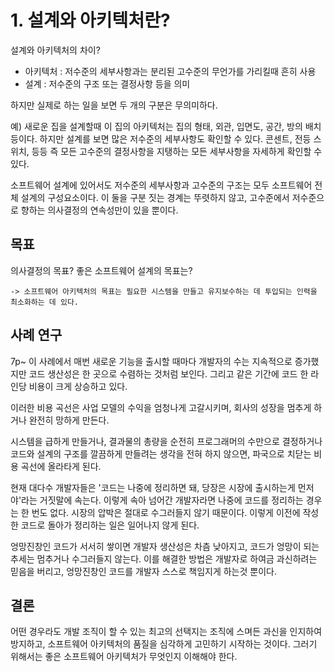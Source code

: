# 1. 설계와 아키텍처란?
설계와 아키텍처의 차이?
* 아키텍처 : 저수준의 세부사항과는 분리된 고수준의 무언가를 가리킬때 흔히 사용
* 설계 : 저수준의 구조 또는 결정사항 등을 의미

하지만 실제로 하는 일을 보면 두 개의 구분은 무의미하다.

예) 새로운 집을 설계할때 이 집의 아키텍처는 집의 형태, 외관, 입면도, 공간, 방의 배치등이다. 하지만 설계를 보면 많은 저수준의 세부사항도 확인할 수 있다. 콘센트, 전등 스위치, 등등 즉 모든 고수준의 결정사항을 지탱하는 모든 세부사항을 자세하게 확인할 수 있다.

소프트웨어 설계에 있어서도 저수준의 세부사항과 고수준의 구조는 모두 소프트웨어 전체 설계의 구성요소이다. 이 둘을 구분 짓는 경계는 뚜렷하지 않고, 고수준에서 저수준으로 향하는 의사결정의 연속성만이 있을 뿐이다.

## 목표
의사결정의 목표? 좋은 소프트웨어 설계의 목표는?

`-> 소프트웨어 아키텍처의 목표는 필요한 시스템을 만들고 유지보수하는 데 투입되는 인력을 최소화하는 데 있다.`

## 사례 연구
7p~ 이 사례에서 매번 새로운 기능을 출시할 때마다 개발자의 수는 지속적으로 증가했지만 코드 생산성은 한 곳으로 수렴하는 것처럼 보인다. 그리고 같은 기간에 코드 한 라인당 비용이 크게 상승하고 있다.

이러한 비용 곡선은 사업 모델의 수익을 엄청나게 고갈시키며, 회사의 성장을 멈추게 하거나 완전히 망하게 만든다.

시스템을 급하게 만들거나, 결과물의 총량을 순전히 프로그래머의 수만으로 결정하거나 코드와 설계의 구조를 깔끔하게 만들려는 생각을 전혀 하지 않으면, 파국으로 치닫는 비용 곡선에 올라타게 된다.

현재 대다수 개발자들은 '코드는 나중에 정리하면 돼, 당장은 시장에 출시하는게 먼저야'라는 거짓말에 속는다. 이렇게 속아 넘어간 개발자라면 나중에 코드를 정리하는 경우는 한 번도 없다. 시장의 압박은 절대로 수그러들지 않기 때문이다. 
이렇게 이전에 작성한 코드로 돌아가 정리하는 일은 일어나지 않게 된다.

엉망진창인 코드가 서서히 쌓이면 개발자 생산성은 차츰 낮아지고, 코드가 엉망이 되는 추세는 멈추거나 수그러들지 않는다. 이를 해결한 방법은 개발자로 하여금 과신하려는 믿음을 버리고, 엉망진창인 코드를 개발자 스스로 책임지게 하는것 뿐이다. 

## 결론
어떤 경우라도 개발 조직이 할 수 있는 최고의 선택지는 조직에 스며든 과신을 인지하여 방지하고, 소프트웨어 아키텍처의 품질을 심각하게 고민하기 시작하는 것이다. 그러기 위해서는 좋은 소프트웨어 아키텍처가 무엇인지 이해해야 한다. 